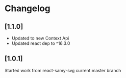 # Changelog

## [1.1.0]

- Updated to new Context Api
- Updated react dep to ^16.3.0

## [1.0.1]

Started work from react-samy-svg current master branch